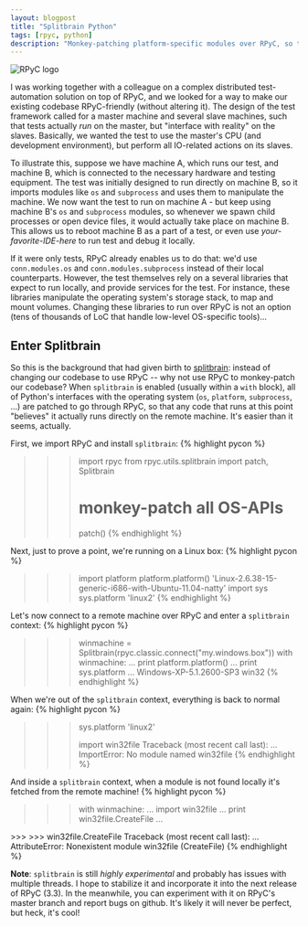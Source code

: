 ```yaml
---
layout: blogpost
title: "Splitbrain Python"
tags: [rpyc, python]
description: "Monkey-patching platform-specific modules over RPyC, so that code can temporarily run on remote"
---
```


<img src="http://rpyc.sourceforge.net/_static/rpyc3-logo-medium.png" title="RPyC logo" class="blog-post-image" />

I was working together with a colleague on a complex distributed test-automation solution on top 
of RPyC, and we looked for a way to make our existing codebase RPyC-friendly (without altering it).
The design of the test framework called for a master machine and several slave machines, such that 
tests actually *run* on the master, but "interface with reality" on the slaves. Basically, we
wanted the test to use the master's CPU (and development environment), but perform all IO-related 
actions on its slaves.

To illustrate this, suppose we have machine A, which runs our test, and machine B, which is 
connected to the necessary hardware and testing equipment. The test was initially designed to run 
directly on machine B, so it imports modules like ``os`` and ``subprocess`` and uses them to
manipulate the machine. We now want the test to run on machine A - but keep using machine B's
``os`` and ``subprocess`` modules, so whenever we spawn child processes or open device files, 
it would actually take place on machine B. This allows us to reboot machine B as a part of a 
test, or even use *your-favorite-IDE-here* to run test and debug it locally.

If it were only tests, RPyC already enables us to do that: we'd use ``conn.modules.os`` and
``conn.modules.subprocess`` instead of their local counterparts. However, the test themselves
rely on a several libraries that expect to run locally, and provide services for the test. For 
instance, these libraries manipulate the operating system's storage stack, to map and mount
volumes. Changing these libraries to run over RPyC is not an option (tens of thousands of LoC
that handle low-level OS-specific tools)... 

## Enter Splitbrain ##

So this is the background that had given birth to 
[splitbrain](https://github.com/tomerfiliba/rpyc/blob/master/rpyc/utils/splitbrain.py): instead
of changing our codebase to use RPyC -- why not use RPyC to monkey-patch our codebase? When
``splitbrain`` is enabled (usually within a ``with`` block), all of Python's interfaces with the
operating system (``os``, ``platform``, ``subprocess``, ...) are patched to go through RPyC, so 
that any code that runs at this point "believes" it actually runs directly on the remote machine.
It's easier than it seems, actually.

First, we import RPyC and install ``splitbrain``:
{% highlight pycon %}
>>> import rpyc
>>> from rpyc.utils.splitbrain import patch, Splitbrain
>>>
>>> # monkey-patch all OS-APIs
>>> patch()
{% endhighlight %}

Next, just to prove a point, we're running on a Linux box:
{% highlight pycon %}
>>> import platform
>>> platform.platform()
'Linux-2.6.38-15-generic-i686-with-Ubuntu-11.04-natty'
>>> import sys
>>> sys.platform
'linux2'
{% endhighlight %}

Let's now connect to a remote machine over RPyC and enter a  ``splitbrain`` context:
{% highlight pycon %}
>>> winmachine = Splitbrain(rpyc.classic.connect("my.windows.box"))
>>> with winmachine:
...     print platform.platform()
...     print sys.platform
... 
Windows-XP-5.1.2600-SP3
win32
{% endhighlight %}

When we're out of the ``splitbrain`` context, everything is back to normal again:
{% highlight pycon %}
>>> sys.platform
'linux2'
>>>
>>> import win32file
Traceback (most recent call last):
  ...
ImportError: No module named win32file
{% endhighlight %}

And inside a ``splitbrain`` context, when a module is not found locally it's fetched from the
remote machine!
{% highlight pycon %}
>>> with winmachine:
...     import win32file
...     print win32file.CreateFile
... 
<built-in function CreateFile>
>>> 
>>> win32file.CreateFile
Traceback (most recent call last):
  ...
AttributeError: Nonexistent module win32file (CreateFile)
{% endhighlight %}

**Note**: ``splitbrain`` is still *highly experimental* and probably has issues with multiple threads. 
I hope to stabilize it and incorporate it into the next release of RPyC (3.3). In the meanwhile,
you can experiment with it on RPyC's master branch and report bugs on github. It's likely it will 
never be perfect, but heck, it's cool!



